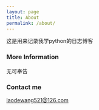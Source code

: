 ```yaml
---
layout: page
title: About
permalink: /about/
---
```


这是用来记录我学python的日志博客

### More Information

无可奉告

### Contact me

laodewang521@126.com
